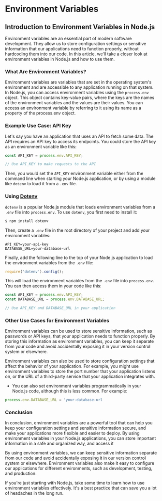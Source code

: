 # Environment Variables

## Introduction to Environment Variables in Node.js

Environment variables are an essential part of modern software development. They allow us to store configuration settings or sensitive information that our applications need to function properly, without hardcoding them into our code. In this article, we'll take a closer look at environment variables in Node.js and how to use them.

### What Are Environment Variables?

Environment variables are variables that are set in the operating system's environment and are accessible to any application running on that system. In Node.js, you can access environment variables using the `process.env` object. This object contains key-value pairs, where the keys are the names of the environment variables and the values are their values. You can access an environment variable by referring to it using its name as a property of the process.env object.

### Example Use Case: API Key

Let's say you have an application that uses an API to fetch some data. The API requires an API key to access its endpoints. You could store the API key as an environment variable like this:

```javascript
const API_KEY = process.env.API_KEY;

// Use API_KEY to make requests to the API
```

Then, you would set the `API_KEY` environment variable either from the command line when starting your Node.js application, or by using a module like `dotenv` to load it from a `.env` file.

### Using [Dotenv](https://www.npmjs.com/package/dotenv)

`dotenv` is a popular Node.js module that loads environment variables from a `.env` file into `process.env`. To use `dotenv`, you first need to install it:

```bash
$ npm install dotenv
```

Then, create a `.env` file in the root directory of your project and add your environment variables:

```
API_KEY=your-api-key
DATABASE_URL=your-database-url
```

Finally, add the following line to the top of your Node.js application to load the environment variables from the `.env` file:

```javascript
require('dotenv').config();
```

This will load the environment variables from the `.env` file into `process.env`. You can then access them in your code like this:

```javascript
const API_KEY = process.env.API_KEY;
const DATABASE_URL = process.env.DATABASE_URL;

// Use API_KEY and DATABASE_URL in your application
```

### Other Use Cases for Environment Variables

Environment variables can be used to store sensitive information, such as passwords or API keys, that your application needs to function properly. By storing this information as environment variables, you can keep it separate from your code and avoid accidentally exposing it in your version control system or elsewhere.

Environment variables can also be used to store configuration settings that affect the behavior of your application. For example, you might use environment variables to store the port number that your application listens on, or the URL of a third-party service that your application integrates with.


* You can also set environment variables programmatically in your Node.js code, although this is less common. For example:

```javascript
process.env.DATABASE_URL = 'your-database-url
```

### Conclusion

In conclusion, environment variables are a powerful tool that can help you keep your configuration settings and sensitive information secure, and make your applications more flexible and easier to deploy. By using environment variables in your Node.js applications, you can store important information in a safe and organized way, and access it

By using environment variables, we can keep sensitive information separate from our code and avoid accidentally exposing it in our version control system or elsewhere. Environment variables also make it easy to configure our applications for different environments, such as development, testing, and production.

If you're just starting with Node.js, take some time to learn how to use environment variables effectively. It's a best practice that can save you a lot of headaches in the long run.
